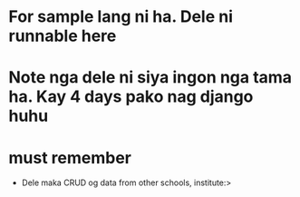# For sample lang ni ha. Dele ni runnable here

# Note nga dele ni siya ingon nga tama ha. Kay 4 days pako nag django huhu


# must remember
- Dele maka CRUD og data from other schools, institute:> 
